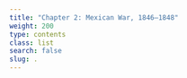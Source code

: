 ```yaml
---
title: "Chapter 2: Mexican War, 1846–1848"
weight: 200
type: contents
class: list
search: false
slug: .
---
```

